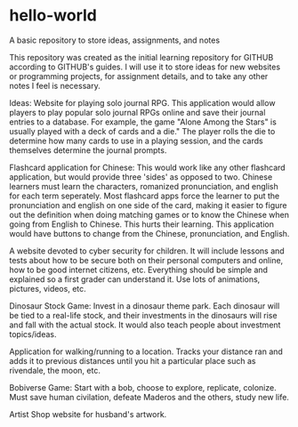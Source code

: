 # hello-world
A basic repository to store ideas, assignments, and notes


This repository was created as the initial learning repository for GITHUB according to GITHUB's guides.  I will use it to store ideas for new websites or programming projects, for assignment details, and to take any other notes I feel is necessary.  


Ideas:
Website for playing solo journal RPG. This application would allow players to play popular solo journal RPGs online and save their journal entries to a database. For example, the game "Alone Among the Stars" is usually played with a deck of cards and a die." The player rolls the die to determine how many cards to use in a playing session, and the cards themselves determine the journal prompts.

Flashcard application for Chinese: This would work like any other flashcard application, but would provide three 'sides' as opposed to two. Chinese learners must learn the characters, romanized pronunciation, and english for each term seperately. Most flashcard apps force the learner to put the pronunciation and english on one side of the card, making it easier to figure out the definition when doing matching games or to know the Chinese when going from English to Chinese. This hurts their learning. This application would have buttons to change from the Chinese, pronunciation, and English. 

A website devoted to cyber security for children.  It will include lessons and tests about how to be secure both on their personal computers and online, how to be good internet citizens, etc.  Everything should be simple and explained so a first grader can understand it.  Use lots of animations, pictures, videos, etc. 

Dinosaur Stock Game:
Invest in a dinosaur theme park. Each dinosaur will be tied to a real-life stock, and their investments in the dinosaurs will rise and fall with the actual stock. It would also teach people about investment topics/ideas.

Application for walking/running to a location.  Tracks your distance ran and adds it to previous distances until you hit a particular place such as rivendale, the moon, etc.

Bobiverse Game:
  Start with a bob, choose to explore, replicate, colonize.  Must save human civilation, defeate Maderos and the others, study new life.
  
  Artist Shop website for husband's artwork.
  
  
